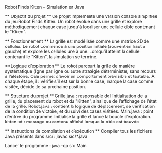 
Robot Finds Kitten – Simulation en Java

** Objectif du projet **
Ce projet implémente une version console simplifiée du jeu Robot Finds Kitten. Un robot évolue dans une grille et explore méthodiquement chaque case jusqu'à localiser une cellule cible contenant le "Kitten".

** Fonctionnement **
La grille est modélisée comme une matrice 2D de cellules.
Le robot commence à une position initiale (souvent en haut à gauche) et explore les cellules une à une.
Lorsqu’il atteint la cellule contenant le "Kitten", la simulation se termine.

**Logique d’exploration **
Le robot parcourt la grille de manière systématique (ligne par ligne ou autre stratégie déterministe), sans recours à l’aléatoire. Cela permet d’avoir un comportement prévisible et testable. À chaque étape, il :
vérifie s’il est sur la bonne case,
marque la case comme visitée,
décide de sa prochaine position.

** Structure du projet **
Grille.java : responsable de l’initialisation de la grille, du placement du robot et du "Kitten", ainsi que de l’affichage de l’état de la grille.
Robot.java : contient la logique de déplacement, de vérification de la condition de victoire, et du suivi des cases visitées.
Main.java : point d’entrée du programme. Initialise la grille et lance la boucle d’exploration.
kitten.txt : message ou contenu affiché lorsque la cible est trouvée

** Instructions de compilation et d’exécution **
Compiler tous les fichiers Java présents dans src/ :
  javac src/*.java

Lancer le programme :
  java -cp src Main



